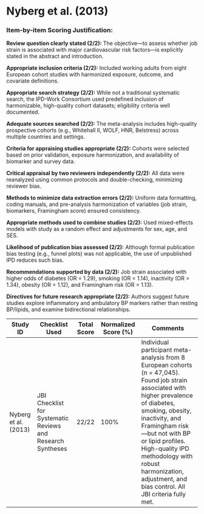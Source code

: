 # Nyberg et al. (2013)

### Item-by-item Scoring Justification:

**Review question clearly stated (2/2):** The objective—to assess whether job strain is associated with major cardiovascular risk factors—is explicitly stated in the abstract and introduction.

**Appropriate inclusion criteria (2/2):** Included working adults from eight European cohort studies with harmonized exposure, outcome, and covariate definitions.

**Appropriate search strategy (2/2):** While not a traditional systematic search, the IPD-Work Consortium used predefined inclusion of harmonizable, high-quality cohort datasets; eligibility criteria well documented.

**Adequate sources searched (2/2):** The meta-analysis includes high-quality prospective cohorts (e.g., Whitehall II, WOLF, HNR, Belstress) across multiple countries and settings.

**Criteria for appraising studies appropriate (2/2):** Cohorts were selected based on prior validation, exposure harmonization, and availability of biomarker and survey data.

**Critical appraisal by two reviewers independently (2/2):** All data were reanalyzed using common protocols and double-checking, minimizing reviewer bias.

**Methods to minimize data extraction errors (2/2):** Uniform data formatting, coding manuals, and pre-analysis harmonization of variables (job strain, biomarkers, Framingham score) ensured consistency.

**Appropriate methods used to combine studies (2/2):** Used mixed-effects models with study as a random effect and adjustments for sex, age, and SES.

**Likelihood of publication bias assessed (2/2):** Although formal publication bias testing (e.g., funnel plots) was not applicable, the use of unpublished IPD reduces such bias.

**Recommendations supported by data (2/2):** Job strain associated with higher odds of diabetes (OR = 1.29), smoking (OR = 1.14), inactivity (OR = 1.34), obesity (OR = 1.12), and Framingham risk (OR = 1.13).

**Directives for future research appropriate (2/2):** Authors suggest future studies explore inflammatory and ambulatory BP markers rather than resting BP/lipids, and examine bidirectional relationships.

| Study ID | Checklist Used | Total Score | Normalized Score (%) | Comments |
| --- | --- | --- | --- | --- |
| Nyberg et al. (2013) | JBI Checklist for Systematic Reviews and Research Syntheses | 22/22 | 100% | Individual participant meta-analysis from 8 European cohorts (n = 47,045). Found job strain associated with higher prevalence of diabetes, smoking, obesity, inactivity, and Framingham risk—but not with BP or lipid profiles. High-quality IPD methodology with robust harmonization, adjustment, and bias control. All JBI criteria fully met. |
